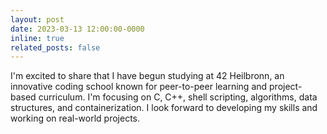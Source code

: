 ```yaml
---
layout: post
date: 2023-03-13 12:00:00-0000
inline: true
related_posts: false
---
```


I'm excited to share that I have begun studying at 42 Heilbronn, an innovative coding school known for peer-to-peer learning and project-based curriculum. I'm focusing on C, C++, shell scripting, algorithms, data structures, and containerization. I look forward to developing my skills and working on real-world projects.



<!-- I am pleased to share that I graduated with a Bachelor's degree in Electrical Engineering, specializing in Control Systems, from Isfahan University. -->
